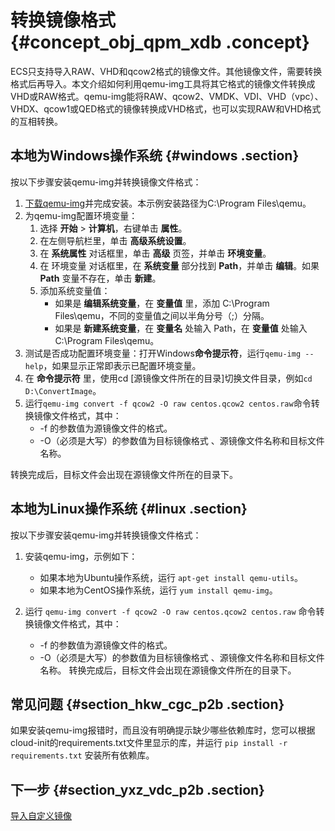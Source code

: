 # 转换镜像格式 {#concept_obj_qpm_xdb .concept}

ECS只支持导入RAW、VHD和qcow2格式的镜像文件。其他镜像文件，需要转换格式后再导入。本文介绍如何利用qemu-img工具将其它格式的镜像文件转换成VHD或RAW格式。qemu-img能将RAW、qcow2、VMDK、VDI、VHD（vpc）、VHDX、qcow1或QED格式的镜像转换成VHD格式，也可以实现RAW和VHD格式的互相转换。

## 本地为Windows操作系统 {#windows .section}

按以下步骤安装qemu-img并转换镜像文件格式：

1.  [下载qemu-img](https://qemu.weilnetz.de/w64/)并完成安装。本示例安装路径为C:\\Program Files\\qemu。
2.  为qemu-img配置环境变量：
    1.  选择 **开始** \> **计算机**，右键单击 **属性**。
    2.  在左侧导航栏里，单击 **高级系统设置**。
    3.  在 **系统属性** 对话框里，单击 **高级** 页签，并单击 **环境变量**。
    4.  在 环境变量 对话框里，在 **系统变量** 部分找到 **Path**，并单击 **编辑**。如果 **Path** 变量不存在，单击 **新建**。
    5.  添加系统变量值：
        -   如果是 **编辑系统变量**，在 **变量值** 里，添加 C:\\Program Files\\qemu，不同的变量值之间以半角分号（;）分隔。
        -   如果是 **新建系统变量**，在 **变量名** 处输入 Path，在 **变量值** 处输入 C:\\Program Files\\qemu。
3.  测试是否成功配置环境变量：打开Windows**命令提示符**，运行`qemu-img --help`，如果显示正常即表示已配置环境变量。
4.  在 **命令提示符** 里，使用cd \[源镜像文件所在的目录\]切换文件目录，例如`cd D:\ConvertImage`。
5.  运行`qemu-img convert -f qcow2 -O raw centos.qcow2 centos.raw`命令转换镜像文件格式，其中：
    -   -f 的参数值为源镜像文件的格式。
    -   -O（必须是大写）的参数值为目标镜像格式 、源镜像文件名称和目标文件名称。

转换完成后，目标文件会出现在源镜像文件所在的目录下。

## 本地为Linux操作系统 {#linux .section}

按以下步骤安装qemu-img并转换镜像文件格式：

1.  安装qemu-img，示例如下：
    -   如果本地为Ubuntu操作系统，运行 `apt-get install qemu-utils`。
    -   如果本地为CentOS操作系统，运行 `yum install qemu-img`。
2.  运行 `qemu-img convert -f qcow2 -O raw centos.qcow2 centos.raw` 命令转换镜像文件格式，其中：

    -   -f 的参数值为源镜像文件的格式。
    -   -O（必须是大写）的参数值为目标镜像格式 、源镜像文件名称和目标文件名称。
    转换完成后，目标文件会出现在源镜像文件所在的目录下。


## 常见问题 {#section_hkw_cgc_p2b .section}

如果安装qemu-img报错时，而且没有明确提示缺少哪些依赖库时，您可以根据cloud-init的requirements.txt文件里显示的库，并运行 `pip install -r requirements.txt` 安装所有依赖库。

## 下一步 {#section_yxz_vdc_p2b .section}

[导入自定义镜像](intl.zh-CN/用户指南/镜像/导入镜像/导入自定义镜像.md#)

